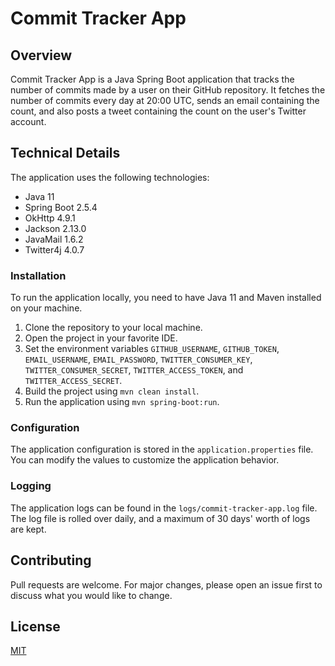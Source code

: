 # Commit Tracker App

## Overview
Commit Tracker App is a Java Spring Boot application that tracks the number of commits made by a user on their GitHub repository. It fetches the number of commits every day at 20:00 UTC, sends an email containing the count, and also posts a tweet containing the count on the user's Twitter account.

## Technical Details
The application uses the following technologies:

- Java 11
- Spring Boot 2.5.4
- OkHttp 4.9.1
- Jackson 2.13.0
- JavaMail 1.6.2
- Twitter4j 4.0.7

### Installation
To run the application locally, you need to have Java 11 and Maven installed on your machine.

1. Clone the repository to your local machine.
2. Open the project in your favorite IDE.
3. Set the environment variables `GITHUB_USERNAME`, `GITHUB_TOKEN`, `EMAIL_USERNAME`, `EMAIL_PASSWORD`, `TWITTER_CONSUMER_KEY`, `TWITTER_CONSUMER_SECRET`, `TWITTER_ACCESS_TOKEN`, and `TWITTER_ACCESS_SECRET`.
4. Build the project using `mvn clean install`.
5. Run the application using `mvn spring-boot:run`.

### Configuration
The application configuration is stored in the `application.properties` file. You can modify the values to customize the application behavior.

### Logging
The application logs can be found in the `logs/commit-tracker-app.log` file. The log file is rolled over daily, and a maximum of 30 days' worth of logs are kept.

## Contributing
Pull requests are welcome. For major changes, please open an issue first to discuss what you would like to change.

## License
[MIT](https://choosealicense.com/licenses/mit/)

